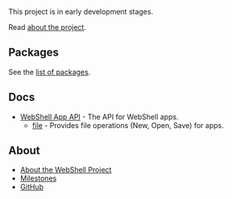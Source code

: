 This project is in early development stages.

Read [about the project](about).

## Packages
See the [list of packages](packages).

## Docs
* [WebShell App API](app-api) - The API for WebShell apps.
  * [file](app-api-file) - Provides file operations (New, Open, Save) for apps.

## About
* [About the WebShell Project](about)
* [Milestones](milestones)
* [GitHub](https://github.com/websh-org)
